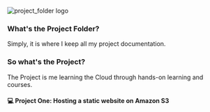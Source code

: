 ![project_folder logo](https://github.com/theDovelyDev/theprojectfolder/assets/143884432/bce08090-2fa1-42a7-a4ec-53da30a616b1)
### What's the Project Folder?
Simply, it is where I keep all my project documentation. 

### So what's the Project?
The Project is me learning the Cloud through hands-on learning and courses. 

#### 💻 Project One: Hosting a static website on Amazon S3
